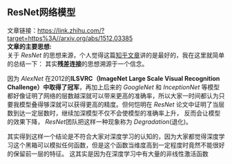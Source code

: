 ## ResNet网络模型
文章链接：https://link.zhihu.com/?target=https%3A//arxiv.org/abs/1512.03385  
**文章的主要思想:**  
关于
$ResNet$
的思想来源，个人觉得这篇[知乎文章](https://zhuanlan.zhihu.com/p/101332297)讲的是最好的，我在这里就简单的总结一下：
其实**残差连接**的思想溯源于一个信念。

因为
$AlexNet$
在2012的**ILSVRC（ImageNet Large Scale Visual Recognition Challenge）中取得了冠军**，再加上后来的
$GoogleNet$
和
$InceptionNet$
等模型都好像证明了网络的层数越深就可以带来更高的准确率，所以大家一时间都认为只要我模型叠得够深就可以获得更高的精度。但何恺明在
$ResNet$
论文中证明了当层数到达一定层数时，继续加深模型不仅不会使模型的准确率上升， 反而会让模型的效果下降，
$ResNet$团队把这样一种现象称为
$Degradation$(退化)。

其实得到这样一个结论是不符合大家对深度学习的认知的，因为大家都觉得深度学习这个黑箱可以模拟任何函数，但是这个函数当维度高到一定程度时竟然不能很好的保留前一层的特征。
这其实是因为在深度学习中有大量的非线性激活函数
